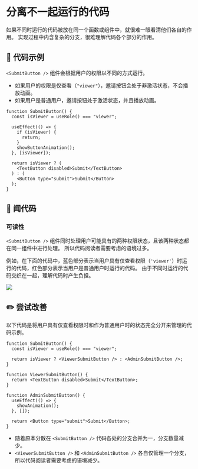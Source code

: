 # 分离不一起运行的代码

<div style="margin-top: 16px">
<Badge type="info" text="可读性" />
</div>

如果不同时运行的代码被放在同一个函数或组件中，就很难一眼看清他们各自的作用。
实现过程中内含复杂的分支，很难理解代码各个部分的作用。

## 📝 代码示例

`<SubmitButton />` 组件会根据用户的权限以不同的方式运行。

- 如果用户的权限是仅查看（`"viewer"`），邀请按钮会处于非激活状态，不会播放动画。
- 如果用户是普通用户，邀请按钮处于激活状态，并且播放动画。

```tsx
function SubmitButton() {
  const isViewer = useRole() === "viewer";

  useEffect(() => {
    if (isViewer) {
      return;
    }
    showButtonAnimation();
  }, [isViewer]);

  return isViewer ? (
    <TextButton disabled>Submit</TextButton>
  ) : (
    <Button type="submit">Submit</Button>
  );
}
```

## 👃 闻代码

### 可读性

`<SubmitButton />` 组件同时处理用户可能具有的两种权限状态，且该两种状态都在同一组件中进行处理。
所以代码阅读者需要考虑的语境过多。

例如，在下面的代码中，蓝色部分表示当用户具有仅查看权限（`'viewer'`）时运行的代码，红色部分表示当用户是普通用户时运行的代码。
由于不同时运行的代码交织在一起，理解代码时产生负担。

![](../../images/examples/submit-button.png)

## ✏️ 尝试改善

以下代码是将用户具有仅查看权限时和作为普通用户时的状态完全分开来管理的代码示例。

```tsx
function SubmitButton() {
  const isViewer = useRole() === "viewer";

  return isViewer ? <ViewerSubmitButton /> : <AdminSubmitButton />;
}

function ViewerSubmitButton() {
  return <TextButton disabled>Submit</TextButton>;
}

function AdminSubmitButton() {
  useEffect(() => {
    showAnimation();
  }, []);

  return <Button type="submit">Submit</Button>;
}
```

- 随着原本分散在 `<SubmitButton />` 代码各处的分支合并为一，分支数量减少。
- `<ViewerSubmitButton />` 和 `<AdminSubmitButton />` 各自仅管理一个分支，所以代码阅读者需要考虑的语境减少。
